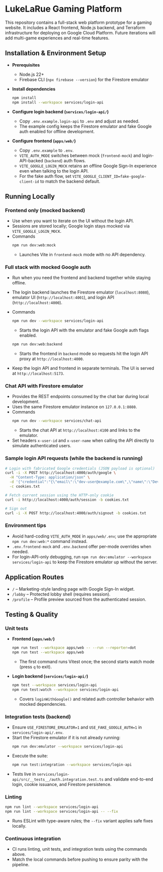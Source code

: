 # LukeLaRue Gaming Platform

This repository contains a full-stack web platform prototype for a gaming website. It includes a React frontend, Node.js backend, and Terraform infrastructure for deploying on Google Cloud Platform. Future iterations will add multi-game experiences and real-time features.

## Installation & Environment Setup

- **Prerequisites**
  - Node.js 22+
  - Firebase CLI (`npx firebase --version`) for the Firestore emulator

- **Install dependencies**
  ```bash
  npm install
  npm install --workspace services/login-api
  ```

- **Configure login backend (`services/login-api/`)**
  - Copy `.env.example.login-api` to `.env` and adjust as needed.
  - The example config keeps the Firestore emulator and fake Google auth enabled for offline development.

- **Configure frontend (`apps/web/`)**
  - Copy `.env.example` to `.env`.
  - `VITE_AUTH_MODE` switches between mock (`frontend-mock`) and login-API-backed (`backend`) auth flows.
  - `VITE_GOOGLE_LOGIN_MOCK` retains an offline Google Sign-In experience even when talking to the login API.
  - For the fake auth flow, set `VITE_GOOGLE_CLIENT_ID=fake-google-client-id` to match the backend default.

## Running Locally

### Frontend only (mocked backend)

- Use when you want to iterate on the UI without the login API.
- Sessions are stored locally; Google login stays mocked via `VITE_GOOGLE_LOGIN_MOCK`.
- Commands
  ```bash
  npm run dev:web:mock
  ```
  - Launches Vite in `frontend-mock` mode with no API dependency.

### Full stack with mocked Google auth

- Run when you need the frontend and backend together while staying offline.
- The login backend launches the Firestore emulator (`localhost:8080`), emulator UI (`http://localhost:4001`), and login API (`http://localhost:4000`).
- Commands
  ```bash
  npm run dev --workspace services/login-api
  ```
  - Starts the login API with the emulator and fake Google auth flags enabled.

  ```bash
  npm run dev:web:backend
  ```
  - Starts the frontend in `backend` mode so requests hit the login API proxy at `http://localhost:4000`.

- Keep the login API and frontend in separate terminals. The UI is served at `http://localhost:5173`.

### Chat API with Firestore emulator

- Provides the REST endpoints consumed by the chat bar during local development.
- Uses the same Firestore emulator instance on `127.0.0.1:8080`.
- Commands
  ```bash
  npm run dev --workspace services/chat-api
  ```
  - Starts the chat API at `http://localhost:4100` and links to the emulator.
- Set headers `x-user-id` and `x-user-name` when calling the API directly to simulate authenticated users.

### Sample login API requests (while the backend is running)

```bash
# Login with fabricated Google credentials (JSON payload is optional)
curl -i -X POST http://localhost:4000/auth/google \
  -H "Content-Type: application/json" \
  -d '{"credential":"{\"email\":\"dev-user@example.com\",\"name\":\"Dev User\"}"}' \
  -c cookies.txt

# Fetch current session using the HTTP-only cookie
curl -i http://localhost:4000/auth/session -b cookies.txt

# Sign out
curl -i -X POST http://localhost:4000/auth/signout -b cookies.txt
```

### Environment tips

- Avoid hard-coding `VITE_AUTH_MODE` in `apps/web/.env`; use the appropriate `npm run dev:web:*` command instead.
- `.env.frontend-mock` and `.env.backend` offer per-mode overrides when needed.
- For login-API-only debugging, run `npm run dev:emulator --workspace services/login-api` to keep the Firestore emulator up without the server.

## Application Routes

- `/` – Marketing-style landing page with Google Sign-In widget.
- `/lobby` – Protected lobby shell (requires session).
- `/profile` – Profile preview sourced from the authenticated session.

## Testing & Quality

### Unit tests

- **Frontend (`apps/web/`)**
  ```bash
  npm run test --workspace apps/web -- --run --reporter=dot
  npm run test --workspace apps/web
  ```
  - The first command runs Vitest once; the second starts watch mode (press `q` to exit).

- **Login backend (`services/login-api/`)**
  ```bash
  npm test --workspace services/login-api
  npm run test:watch --workspace services/login-api
  ```
  - Covers `loginWithGoogle()` and related auth controller behavior with mocked dependencies.

### Integration tests (backend)

- Ensure `USE_FIRESTORE_EMULATOR=1` and `USE_FAKE_GOOGLE_AUTH=1` in `services/login-api/.env`.
- Start the Firestore emulator if it is not already running:
  ```bash
  npm run dev:emulator --workspace services/login-api
  ```
- Execute the suite:
  ```bash
  npm run test:integration --workspace services/login-api
  ```
- Tests live in `services/login-api/src/__tests__/auth.integration.test.ts` and validate end-to-end login, cookie issuance, and Firestore persistence.

### Linting

```bash
npm run lint --workspace services/login-api
npm run lint --workspace services/login-api -- --fix
```
- Runs ESLint with type-aware rules; the `--fix` variant applies safe fixes locally.

### Continuous integration

- CI runs linting, unit tests, and integration tests using the commands above.
- Match the local commands before pushing to ensure parity with the pipeline.
